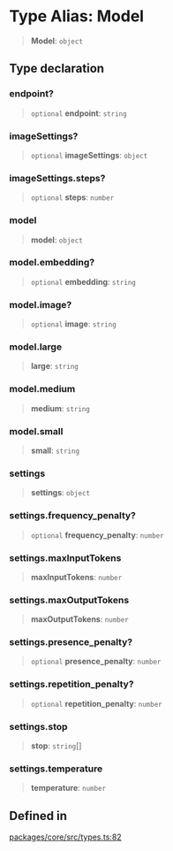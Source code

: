 # Type Alias: Model

> **Model**: `object`

## Type declaration

### endpoint?

> `optional` **endpoint**: `string`

### imageSettings?

> `optional` **imageSettings**: `object`

### imageSettings.steps?

> `optional` **steps**: `number`

### model

> **model**: `object`

### model.embedding?

> `optional` **embedding**: `string`

### model.image?

> `optional` **image**: `string`

### model.large

> **large**: `string`

### model.medium

> **medium**: `string`

### model.small

> **small**: `string`

### settings

> **settings**: `object`

### settings.frequency_penalty?

> `optional` **frequency_penalty**: `number`

### settings.maxInputTokens

> **maxInputTokens**: `number`

### settings.maxOutputTokens

> **maxOutputTokens**: `number`

### settings.presence_penalty?

> `optional` **presence_penalty**: `number`

### settings.repetition_penalty?

> `optional` **repetition_penalty**: `number`

### settings.stop

> **stop**: `string`[]

### settings.temperature

> **temperature**: `number`

## Defined in

[packages/core/src/types.ts:82](https://github.com/ai16z/eliza/blob/7fcf54e7fb2ba027d110afcc319c0b01b3f181dc/packages/core/src/types.ts#L82)
